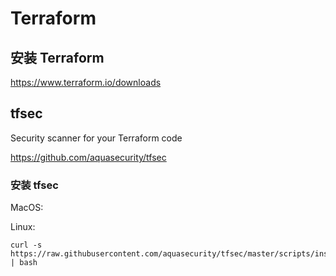 # Terraform

## 安装 Terraform

<https://www.terraform.io/downloads>

## tfsec

Security scanner for your Terraform code

<https://github.com/aquasecurity/tfsec>

### 安装 tfsec

MacOS:

Linux:

```shell
curl -s https://raw.githubusercontent.com/aquasecurity/tfsec/master/scripts/install_linux.sh | bash
```
